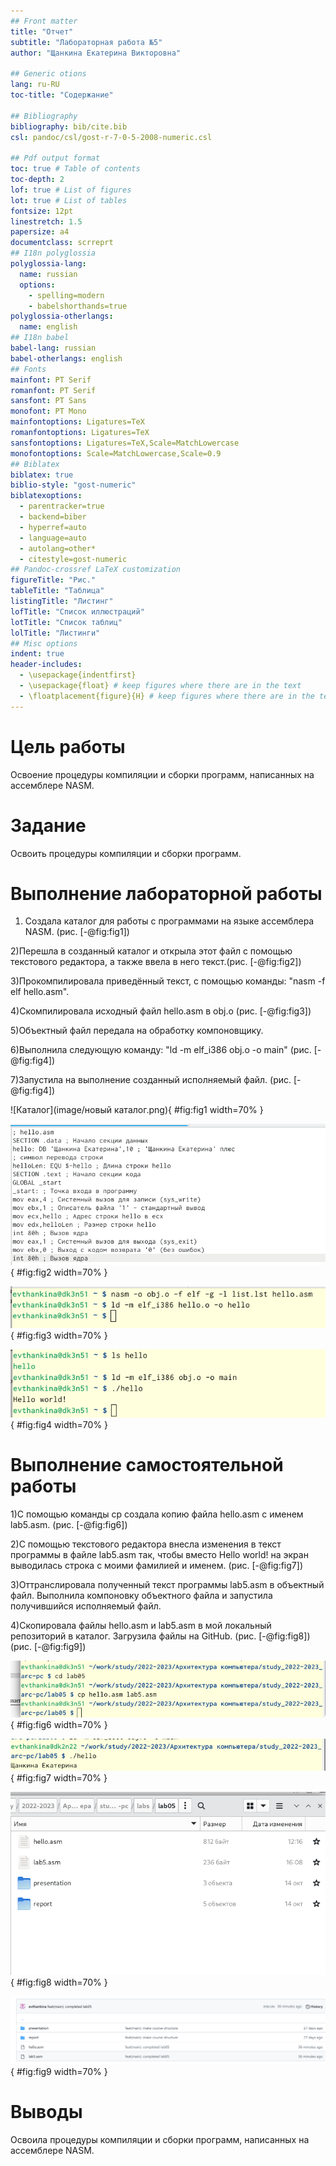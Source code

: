 ```yaml
---
## Front matter
title: "Отчет"
subtitle: "Лабораторная работа №5"
author: "Щанкина Екатерина Викторовна"

## Generic otions
lang: ru-RU
toc-title: "Содержание"

## Bibliography
bibliography: bib/cite.bib
csl: pandoc/csl/gost-r-7-0-5-2008-numeric.csl

## Pdf output format
toc: true # Table of contents
toc-depth: 2
lof: true # List of figures
lot: true # List of tables
fontsize: 12pt
linestretch: 1.5
papersize: a4
documentclass: scrreprt
## I18n polyglossia
polyglossia-lang:
  name: russian
  options:
	- spelling=modern
	- babelshorthands=true
polyglossia-otherlangs:
  name: english
## I18n babel
babel-lang: russian
babel-otherlangs: english
## Fonts
mainfont: PT Serif
romanfont: PT Serif
sansfont: PT Sans
monofont: PT Mono
mainfontoptions: Ligatures=TeX
romanfontoptions: Ligatures=TeX
sansfontoptions: Ligatures=TeX,Scale=MatchLowercase
monofontoptions: Scale=MatchLowercase,Scale=0.9
## Biblatex
biblatex: true
biblio-style: "gost-numeric"
biblatexoptions:
  - parentracker=true
  - backend=biber
  - hyperref=auto
  - language=auto
  - autolang=other*
  - citestyle=gost-numeric
## Pandoc-crossref LaTeX customization
figureTitle: "Рис."
tableTitle: "Таблица"
listingTitle: "Листинг"
lofTitle: "Список иллюстраций"
lotTitle: "Список таблиц"
lolTitle: "Листинги"
## Misc options
indent: true
header-includes:
  - \usepackage{indentfirst}
  - \usepackage{float} # keep figures where there are in the text
  - \floatplacement{figure}{H} # keep figures where there are in the text
---
```


# Цель работы

Освоение процедуры компиляции и сборки программ, написанных на ассемблере NASM.

# Задание

Освоить процедуры компиляции и сборки программ.

# Выполнение лабораторной работы

1) Создала каталог для работы с программами на языке ассемблера NASM. (рис. [-@fig:fig1])

2)Перешла в созданный каталог и открыла этот файл с помощью текстового редактора, а также ввела в него текст.(рис. [-@fig:fig2])

3)Прокомпилировала приведённый текст, с помощью команды: 
"nasm -f elf hello.asm".

4)Cкомпилировала исходный файл hello.asm в obj.o (рис. [-@fig:fig3])

5)Объектный файл передала на обработку компоновщику. 

6)Выполнила следующую команду:
"ld -m elf_i386 obj.o -o main" (рис. [-@fig:fig4]) 

7)Запустила на выполнение созданный исполняемый файл. (рис. [-@fig:fig4]) 

![Каталог](image/новый каталог.png){ #fig:fig1 width=70% }

![Текст](image/текст.png){ #fig:fig2 width=70% }

![Компиляция](image/компиляция.png){ #fig:fig3 width=70% }

![Команда](image/команда.png){ #fig:fig4 width=70% }


# Выполнение самостоятельной работы

1)С помощью команды cp создала копию файла hello.asm с именем lab5.asm. (рис. [-@fig:fig6]) 

2)С помощью текстового редактора внесла изменения в текст программы в файле lab5.asm так, чтобы вместо Hello world! на экран выводилась строка с моими фамилией и именем. (рис. [-@fig:fig7]) 

3)Оттранслировала полученный текст программы lab5.asm в объектный файл. Выполнила компоновку объектного файла и запустила получившийся исполняемый файл.

4)Скопировала файлы hello.asm и lab5.asm в мой локальный репозиторий в каталог. Загрузила файлы на GitHub. (рис. [-@fig:fig8]) (рис. [-@fig:fig9]) 

![Команда cp](image/Копировка.png){ #fig:fig6 width=70% }

![Фамилия и имя](image/имя.png){ #fig:fig7 width=70% }

![Копирование в свой репозиторий](image/перенос.png){ #fig:fig8 width=70% }

![GitHub](image/github.png){ #fig:fig9 width=70% }

# Выводы

Освоила процедуры компиляции и сборки программ, написанных на ассемблере NASM.


